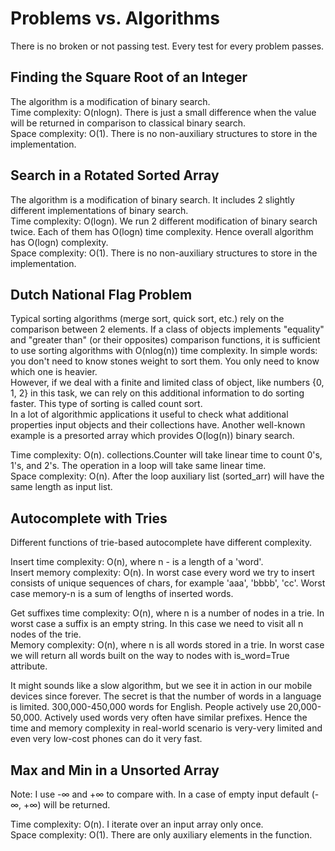 # Problems vs. Algorithms

There is no broken or not passing test. Every test for every problem passes.

## Finding the Square Root of an Integer

The algorithm is a modification of binary search.  
Time complexity: O(nlogn). There is just a small difference when the value will be returned in comparison to classical
binary search.  
Space complexity: O(1). There is no non-auxiliary structures to store in the implementation. 

## Search in a Rotated Sorted Array

The algorithm is a modification of binary search. It includes 2 slightly different implementations of binary search.  
Time complexity: O(logn). We run 2 different modification of binary search twice. Each of them has O(logn) time 
complexity. Hence overall algorithm has O(logn) complexity.  
Space complexity: O(1). There is no non-auxiliary structures to store in the implementation.


## Dutch National Flag Problem

Typical sorting algorithms (merge sort, quick sort, etc.) rely on the comparison between 2 elements. If a class of
objects implements "equality" and "greater than" (or their opposites) comparison functions, it is sufficient to use 
sorting algorithms with O(nlog(n)) time complexity. In simple words: you don't need to know stones weight to sort them.
You only need to know which one is heavier.  
However, if we deal with a finite and limited class of object, like numbers {0, 1, 2} in this task, we can rely on this
additional information to do sorting faster. This type of sorting is called count sort.   
In a lot of algorithmic applications it useful to check what additional properties input objects and their collections
have. Another well-known example is a presorted array which provides O(log(n)) binary search.

Time complexity: O(n). collections.Counter will take linear time to count 0's, 1's, and 2's. The operation in a loop
will take same linear time.  
Space complexity: O(n). After the loop auxiliary list (sorted_arr) will have the same length as input list. 

## Autocomplete with Tries

Different functions of trie-based autocomplete have different complexity.

Insert time complexity: O(n), where n - is a length of a 'word'.  
Insert memory complexity: O(n). In worst case every word we try to insert consists of unique sequences of chars, for
example 'aaa', 'bbbb', 'cc'. Worst case memory-n is a sum of lengths of inserted words.

Get suffixes time complexity: O(n), where n is a number of nodes in a trie. In worst case a suffix is an empty string.
In this case we need to visit all n nodes of the trie.  
Memory complexity: O(n), where n is all words stored in a trie. In worst case we will return all words built on the way
to nodes with is_word=True attribute.

It might sounds like a slow algorithm, but we see it in action in our mobile devices since forever. The secret is that
the number of words in a language is limited. 300,000-450,000 words for English. People actively use 20,000-50,000.
Actively used words very often have similar prefixes. Hence the time and memory complexity in real-world scenario is
very-very limited and even very low-cost phones can do it very fast.

## Max and Min in a Unsorted Array

Note: I use -∞ and +∞ to compare with. In a case of empty input default (-∞, +∞) will be returned. 

Time complexity: O(n). I iterate over an input array only once.  
Space complexity: O(1). There are only auxiliary elements in the function.